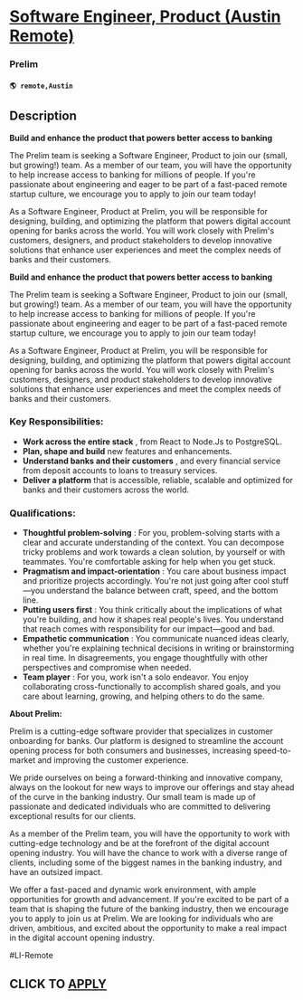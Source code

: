 # [Software Engineer, Product (Austin Remote)](https://www.remotewlb.com/apply/software-engineer-product-austin-remote)  
### Prelim  
#### `🌎 remote,Austin`  

## Description

 **Build and enhance the product that powers better access to banking**

  

The Prelim team is seeking a Software Engineer, Product to join our (small, but growing!) team. As a member of our team, you will have the opportunity to help increase access to banking for millions of people. If you're passionate about engineering and eager to be part of a fast-paced remote startup culture, we encourage you to apply to join our team today!

  

As a Software Engineer, Product at Prelim, you will be responsible for designing, building, and optimizing the platform that powers digital account opening for banks across the world. You will work closely with Prelim's customers, designers, and product stakeholders to develop innovative solutions that enhance user experiences and meet the complex needs of banks and their customers.

  

 **Build and enhance the product that powers better access to banking**

  

The Prelim team is seeking a Software Engineer, Product to join our (small, but growing!) team. As a member of our team, you will have the opportunity to help increase access to banking for millions of people. If you're passionate about engineering and eager to be part of a fast-paced remote startup culture, we encourage you to apply to join our team today!

  

As a Software Engineer, Product at Prelim, you will be responsible for designing, building, and optimizing the platform that powers digital account opening for banks across the world. You will work closely with Prelim's customers, designers, and product stakeholders to develop innovative solutions that enhance user experiences and meet the complex needs of banks and their customers.

  

### Key Responsibilities:

*  **Work across the entire stack** , from React to Node.Js to PostgreSQL.
*  **Plan, shape and build** new features and enhancements.
*  **Understand banks and their customers** , and every financial service from deposit accounts to loans to treasury services.
*  **Deliver a platform** that is accessible, reliable, scalable and optimized for banks and their customers across the world. 

  

### Qualifications:

*  **Thoughtful problem-solving** : For you, problem-solving starts with a clear and accurate understanding of the context. You can decompose tricky problems and work towards a clean solution, by yourself or with teammates. You're comfortable asking for help when you get stuck.
*  **Pragmatism and impact-orientation** : You care about business impact and prioritize projects accordingly. You're not just going after cool stuff—you understand the balance between craft, speed, and the bottom line.
*  **Putting users first** : You think critically about the implications of what you're building, and how it shapes real people's lives. You understand that reach comes with responsibility for our impact—good and bad.
*  **Empathetic communication** : You communicate nuanced ideas clearly, whether you're explaining technical decisions in writing or brainstorming in real time. In disagreements, you engage thoughtfully with other perspectives and compromise when needed.
*  **Team player** : For you, work isn't a solo endeavor. You enjoy collaborating cross-functionally to accomplish shared goals, and you care about learning, growing, and helping others to do the same.

  

 **About Prelim:**

  

Prelim is a cutting-edge software provider that specializes in customer onboarding for banks. Our platform is designed to streamline the account opening process for both consumers and businesses, increasing speed-to-market and improving the customer experience.

  

We pride ourselves on being a forward-thinking and innovative company, always on the lookout for new ways to improve our offerings and stay ahead of the curve in the banking industry. Our small team is made up of passionate and dedicated individuals who are committed to delivering exceptional results for our clients.

  

As a member of the Prelim team, you will have the opportunity to work with cutting-edge technology and be at the forefront of the digital account opening industry. You will have the chance to work with a diverse range of clients, including some of the biggest names in the banking industry, and have an outsized impact.

  

We offer a fast-paced and dynamic work environment, with ample opportunities for growth and advancement. If you're excited to be part of a team that is shaping the future of the banking industry, then we encourage you to apply to join us at Prelim. We are looking for individuals who are driven, ambitious, and excited about the opportunity to make a real impact in the digital account opening industry.

  

  

#LI-Remote

  
## CLICK TO [APPLY](https://www.remotewlb.com/apply/software-engineer-product-austin-remote)

